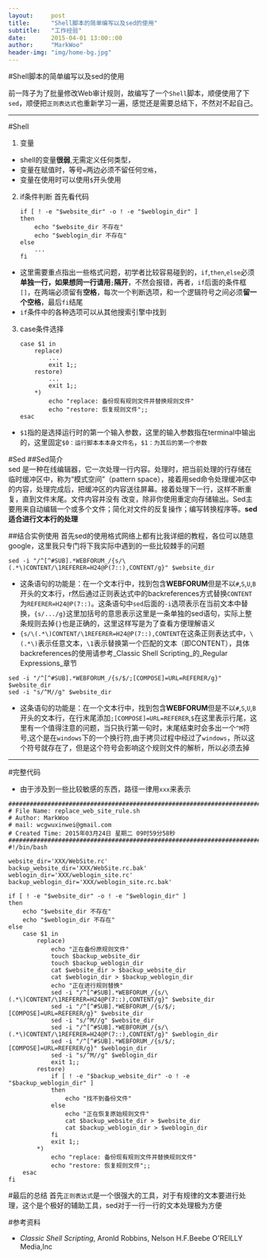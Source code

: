 ```yaml
---
layout:     post
title:      "Shell脚本的简单编写以及sed的使用"
subtitle:   "工作经验"
date:       2015-04-01 13:00::00
author:     "MarkWoo"
header-img: "img/home-bg.jpg"
---
```


#Shell脚本的简单编写以及sed的使用

前一阵子为了批量修改Web审计规则，故编写了一个`Shell`脚本，顺便使用了下`sed`，顺便把`正则表达式`也重新学习一遍，感觉还是需要总结下，不然对不起自己。

---
#Shell
1. 变量
- shell的变量**很弱**,无需定义任何类型，
- 变量在赋值时，等号`=`两边必须不留任何`空格`，
- 变量在使用时可以使用`$`开头使用

2. if条件判断
首先看代码

    ```shell
    if [ ! -e "$website_dir" -o ! -e "$weblogin_dir" ]
    then
    	echo "$website_dir 不存在"
    	echo "$weblogin_dir 不存在"
    else
        ...
    fi
    ```

- 这里需要重点指出一些格式问题，初学者比较容易碰到的，`if`,`then`,`else`必须**单独一行，如果想同一行请用**`;`**隔开**，不然会报错，再者，`if`后面的条件框`[]`，在两端必须留有**空格**，每次一个判断选项，和一个逻辑符号之间必须**留一个空格**，最后`fi`结尾
- `if`条件中的各种选项可以从其他搜索引擎中找到

3. case条件选择

    ```shell
    case $1 in
        replace)
            ...
            exit 1;;
        restore)
            ...
            exit 1;;
        *)
            echo "replace: 备份现有规则文件并替换规则文件"
            echo "restore: 恢复规则文件";;
    esac
    ```

- `$1`指的是选择运行时的第一个输入参数，这里的输入参数指在terminal中输出的，这里固定`$0：运行脚本本本身文件名`，`$1：为其后的第一个参数`

#Sed
##Sed简介  
sed 是一种在线编辑器，它一次处理一行内容。处理时，把当前处理的行存储在临时缓冲区中，称为“模式空间”（pattern space），接着用sed命令处理缓冲区中的内容，处理完成后，把缓冲区的内容送往屏幕。接着处理下一行，这样不断重复，直到文件末尾。文件内容并没有 改变，除非你使用重定向存储输出。Sed主要用来自动编辑一个或多个文件；简化对文件的反复操作；编写转换程序等。**sed适合进行文本行的处理**

##结合实例使用
首先sed的使用格式网络上都有比我详细的教程，各位可以随意google，这里我只专门将下我实际中遇到的一些比较棘手的问题

```shell
sed -i "/^[^#SUB].*WEBFORUM_/{s/\(.*\)CONTENT/\1REFERER=H24@P(7::),CONTENT/g}" $website_dir
```

- 这条语句的功能是：在一个文本行中，找到包含**WEBFORUM**但是不以`#`,`S`,`U`,`B`开头的文本行，r然后通过正则表达式中的backreferences方式替换`CONTENT`为`REFERER=H24@P(7::)`。这条语句中`sed`后面的`-i`选项表示在当前文本中替换，`{s/.../g}`这里加括号的意思表示这里是一条单独的sed语句，实际上整条规则去掉`{}`也是正确的，这里这样写是为了查看方便理解语义
- `{s/\(.*\)CONTENT/\1REFERER=H24@P(7::),CONTENT`在这条正则表达式中，`\(.*\)`表示任意文本，`\1`表示替换第一个匹配的文本（即CONTENT），具体backreferences的使用请参考_Classic Shell Scripting_的_Regular Expressions_章节

```
sed -i "/^[^#SUB].*WEBFORUM_/{s/$/;[COMPOSE]=URL=REFERER/g}" $website_dir
sed -i "s/^M//g" $website_dir
```

- 这条语句的功能是：在一个文本行中，找到包含**WEBFORUM**但是不以`#`,`S`,`U`,`B`开头的文本行，在行末尾添加`;[COMPOSE]=URL=REFERER`,`$`在这里表示行尾，这里有一个值得注意的问题，当只执行第一句时，末尾结束时会多出一个`^M`符号,这个是在`windows`下的一个换行符,由于拷贝过程中经过了`windows`，所以这个符号就存在了，但是这个符号会影响这个规则文件的解析，所以必须去掉

---
#完整代码
- 由于涉及到一些比较敏感的东西，路径一律用`xxx`来表示

```shell
#########################################################################
# File Name: replace_web_site_rule.sh
# Author: MarkWoo
# mail: wcgwuxinwei@gmail.com
# Created Time: 2015年03月24日 星期二 09时59分58秒
#########################################################################
#!/bin/bash

website_dir='XXX/WebSite.rc'
backup_website_dir='XXX/WebSite.rc.bak'
weblogin_dir='XXX/weblogin_site.rc'
backup_weblogin_dir='XXX/weblogin_site.rc.bak'

if [ ! -e "$website_dir" -o ! -e "$weblogin_dir" ]
then
	echo "$website_dir 不存在"
	echo "$weblogin_dir 不存在"
else
	case $1 in
		replace)
			echo "正在备份原规则文件"
			touch $backup_website_dir
			touch $backup_weblogin_dir
			cat $website_dir > $backup_website_dir
			cat $weblogin_dir > $backup_weblogin_dir
			echo "正在进行规则替换"
			sed -i "/^[^#SUB].*WEBFORUM_/{s/\(.*\)CONTENT/\1REFERER=H24@P(7::),CONTENT/g}" $website_dir
			sed -i "/^[^#SUB].*WEBFORUM_/{s/$/;[COMPOSE]=URL=REFERER/g}" $website_dir
			sed -i "s/^M//g" $website_dir
			sed -i "/^[^#SUB].*WEBFORUM_/{s/\(.*\)CONTENT/\1REFERER=H24@P(7::),CONTENT/g}" $weblogin_dir
			sed -i "/^[^#SUB].*WEBFORUM_/{s/$/;[COMPOSE]=URL=REFERER/g}" $weblogin_dir
			sed -i "s/^M//g" $weblogin_dir
			exit 1;;
		restore)
			if [ ! -e "$backup_website_dir" -o ! -e "$backup_weblogin_dir" ]
			then
				echo "找不到备份文件"
			else
				echo "正在恢复原始规则文件"
				cat	$backup_website_dir > $website_dir
				cat $backup_weblogin_dir > $weblogin_dir
			fi
			exit 1;;
		*)
			echo "replace: 备份现有规则文件并替换规则文件"
			echo "restore: 恢复规则文件";;
	esac
fi
```

#最后的总结
首先`正则表达式`是一个很强大的工具，对于有规律的文本要进行处理，这个是个极好的辅助工具，sed对于一行一行的文本处理极为方便

#参考资料
- _Classic Shell Scripting_, Aronld Robbins, Nelson H.F.Beebe O'REILLY Media,Inc

